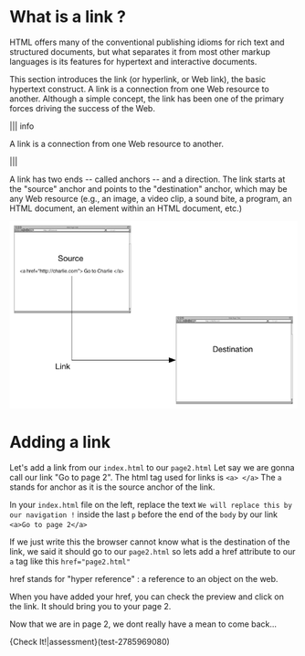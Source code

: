 # What is a link ?

HTML offers many of the conventional publishing idioms for rich text and structured documents, but what separates it from most other markup languages is its features for hypertext and interactive documents. 

This section introduces the link (or hyperlink, or Web link), the basic hypertext construct. A link is a connection from one Web resource to another. Although a simple concept, the link has been one of the primary forces driving the success of the Web.


||| info

A link is a connection from one Web resource to another.

|||

A link has two ends -- called anchors -- and a direction. The link starts at the "source" anchor and points to the "destination" anchor, which may be any Web resource (e.g., an image, a video clip, a sound bite, a program, an HTML document, an element within an HTML document, etc.)

![](.guides/img/ALINK.png)

# Adding a link

Let's add a link from our `index.html` to our `page2.html`
Let say we are gonna call our link "Go to page 2". The html tag used for links is `<a> </a>`
The `a` stands for anchor as it is the source anchor of the link.

In your `index.html` file on the left, replace the text `We will replace this by our navigation !` inside the last `p` before the end of the `body` by our link `<a>Go to page 2</a>`

If we just write this the browser cannot know what is the destination of the link, we said it should go to our `page2.html` so lets add a href attribute to our `a` tag like this `href="page2.html"`

href stands for "hyper reference" : a reference to an object on the web.

When you have added your href, you can check the preview and click on the link. It should bring you to your page 2.

Now that we are in page 2, we dont really have a mean to come back...

{Check It!|assessment}(test-2785969080)
